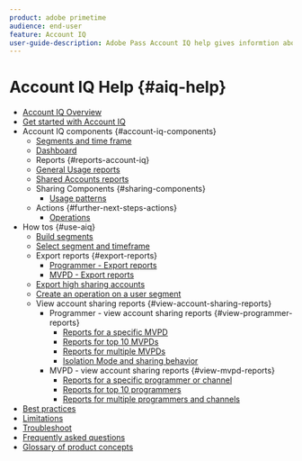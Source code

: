 ```yaml
---
product: adobe primetime
audience: end-user
feature: Account IQ
user-guide-description: Adobe Pass Account IQ help gives informtion about the Account IQ components and walks you through user journeys to use the various components. 
---
```

# Account IQ Help {#aiq-help}

+   [Account IQ Overview](/help/AccountIQ/home.md)
+   [Get started with Account IQ](/help/AccountIQ/get-started.md)
+   Account IQ components {#account-iq-components}
    +   [Segments and time frame](/help/AccountIQ/segments-timeframe.md)
    +   [Dashboard](/help/AccountIQ/dashboard.md)
    +   Reports {#reports-account-iq}
      +   [General Usage reports](/help/AccountIQ/general-usage-reports.md)
      + [Shared Accounts reports](/help/AccountIQ/shared-acc-reports.md)
    + Sharing Components {#sharing-components}
      + [Usage patterns](/help/AccountIQ/usage-patterns.md)
    + Actions {#further-next-steps-actions}
      + [Operations](/help/AccountIQ/operations.md)
+   How tos {#use-aiq}
    + [Build segments](/help/AccountIQ/build-segment.md)
    + [Select segment and timeframe](/help/AccountIQ/howto-select-segment-timeframe.md)
    + Export reports {#export-reports}
      + [Programmer - Export reports](/help/AccountIQ/export-segment-metrics-progr.md)
      + [MVPD - Export reports](/help/AccountIQ/export-segment-metrics-mvpd.md)
    + [Export high sharing accounts](/help/AccountIQ/export-acc-information.md)
    + [Create an operation on a user segment](/help/AccountIQ/operation-affecting-user-segment.md)
    + View account sharing reports {#view-account-sharing-reports}
      + Programmer - view account sharing reports {#view-programmer-reports} 
        + [Reports for a specific MVPD](/help/AccountIQ/reports-for-specific-mvpds.md)
        + [Reports for top 10 MVPDs](/help/AccountIQ/top-10-mvpd-reports.md)
        + [Reports for multiple MVPDs](viewrep-multiple-mvpd.md)
        + [Isolation Mode and sharing behavior](/help/AccountIQ/isolation-mode.md)
      + MVPD - view account sharing reports {#view-mvpd-reports}
        + [Reports for a specific programmer or channel](/help/AccountIQ/reports-for-specific-programmers.md)
        + [Reports for top 10 programmers](/help/AccountIQ/top-10-programmer-reports.md)
        + [Reports for multiple programmers and channels](viewrep-multiple-programmer.md)  
+ [Best practices](/help/AccountIQ/best-practices.md)
+ [Limitations](/help/AccountIQ/limitations.md)
+ [Troubleshoot](/help/AccountIQ/troubleshoot.md)
+ [Frequently asked questions](/help/AccountIQ/faq.md)
+ [Glossary of product concepts](/help/AccountIQ/product-concepts.md)